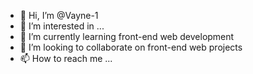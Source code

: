 - 👋 Hi, I’m @Vayne-1
- 👀 I’m interested in ...
- 🌱 I’m currently learning front-end web development
- 💞️ I’m looking to collaborate on front-end web projects
- 📫 How to reach me ...

<!---
Vayne-1/Vayne-1 is a ✨ special ✨ repository because its `README.md` (this file) appears on your GitHub profile.
You can click the Preview link to take a look at your changes.
--->
